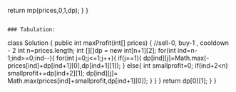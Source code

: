 return mp(prices,0,1,dp);
}
}
```
​
### Tabulation:
```
class Solution {
public int maxProfit(int[] prices) {
//sell-0, buy-1 , cooldown - 2
int n=prices.length;
int [][]dp = new int[n+1][2];
for(int ind=n-1;ind>=0;ind--){
for(int j=0;j<=1;j++){
if(j==1){
dp[ind][j]=Math.max(-prices[ind]+dp[ind+1][0],dp[ind+1][1]);
}
else{
int smallprofit=0;
if(ind+2<n) smallprofit+=dp[ind+2][1];
dp[ind][j]= Math.max(prices[ind]+smallprofit,dp[ind+1][0]);
}
}
}
return dp[0][1];
}
}
```